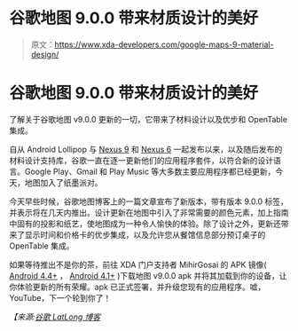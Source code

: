 # 谷歌地图 9.0.0 带来材质设计的美好

> 原文：<https://www.xda-developers.com/google-maps-9-material-design/>

# 谷歌地图 9.0.0 带来材质设计的美好

了解关于谷歌地图 v9.0.0 更新的一切，它带来了材料设计以及优步和 OpenTable 集成。

自从 Android Lollipop 与 [Nexus 9](http://forum.xda-developers.com/nexus-9) 和 [Nexus 6](http://forum.xda-developers.com/nexus-6) 一起发布以来，以及随后发布的材料设计支持库，谷歌一直在逐一更新他们的应用程序套件，以符合新的设计语言。Google Play、Gmail 和 Play Music 等大多数主要应用程序都已经更新，今天，地图加入了纸墨派对。

今天早些时候，谷歌地图博客上的一篇文章宣布了新版本，带有版本 9.0.0 标签，并表示将在几天内推出。设计更新在地图中引入了非常需要的颜色元素，加上指南中固有的投影和纸艺，使地图成为一种令人愉快的体验。除了设计之外，更新还带来了显示时间和价格卡的优步集成，以及允许您从餐馆信息部分预订桌子的 OpenTable 集成。

如果等待推出不是你的茶，前往 XDA 门户支持者 MihirGosai 的 APK 镜像( [Android 4.4+](https://docs.google.com/file/d/0B7qWRxnVB5E1cHkyUGpWWU93UFk/edit?usp=docslist_api) ， [Android 4.1+](https://docs.google.com/uc?export=download&id=0B7qWRxnVB5E1cEpIc0JXX2ZSbHM) )下载地图 v9.0.0 apk 并将其加载到你的设备，让你体验更新的所有荣耀。apk 已正式签署，并升级您现有的应用程序。嘘，YouTube，下一个轮到你了！

*【来源:[谷歌 LatLong 博客](http://google-latlong.blogspot.in/2014/11/google-maps-your-best-accessory-this.html)*